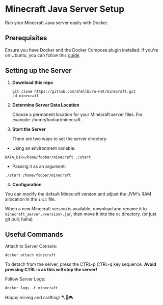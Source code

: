 # Minecraft Java Server Setup
Run your Minecraft Java server easily with Docker.

## Prerequisites
Ensure you have Docker and the Docker Compose plugin installed. If you're on Ubuntu, you can follow this [guide](https://www.theserverside.com/blog/Coffee-Talk-Java-News-Stories-and-Opinions/How-to-install-Docker-and-docker-compose-on-Ubuntu).

## Setting up the Server

1. **Download this repo**
    ```
    git clone https://github.com/shellburn-net/minecraft.git
    cd minecraft
    ```

2. **Determine Server Data Location**

    Choose a permanent location for your Minecraft server files. For example: /home/foobar/minecraft.

3. **Start the Server**

    There are two ways to set the server directory:

- Using an environment variable:
```
DATA_DIR=/home/foobar/minecraft ./start
```

- Passing it as an argument: 
```
./start /home/foobar/minecraft
```

4. **Configuration**

You can modify the default Minecraft version and adjust the JVM's RAM allocation in the `init` file.

When a new Minecraft version is available, download and rename it to `minecraft_server.<version>.jar`, then move it into the `mc` directory.
(or just git pull, haha)

## Useful Commands

Attach to Server Console:
```
docker attach minecraft
```
To detach from the server, press the CTRL-p CTRL-q key sequence. **Avoid pressing CTRL-c as this will stop the server!**

Follow Server Logs:

```
docker logs -f minecraft
```

Happy mining and crafting! 🪓🔨🎮

